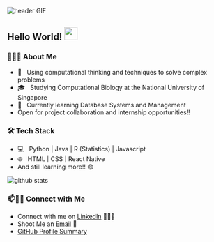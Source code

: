 ![header GIF](https://github.com/quek-zhiheng/quek-zhiheng/blob/main/video_2021-12-02_15-02-31.gif)

## Hello World! <img src="https://raw.githubusercontent.com/iampavangandhi/iampavangandhi/master/gifs/Hi.gif" width="30px"></h2>

<h3> 👨🏻‍💻 About Me </h3>

- 🤔 &nbsp; Using computational thinking and techniques to solve complex problems
- 🎓 &nbsp; Studying Computational Biology at the National University of Singapore
- 🌱 &nbsp; Currently learning Database Systems and Management
- Open for project collaboration and internship opportunities!!

<h3>🛠 Tech Stack</h3>

- 💻 &nbsp; Python | Java | R (Statistics) | Javascript
- 🌐 &nbsp; HTML | CSS | React Native
- And still learning more!! 😊

![github stats](https://github-readme-stats.vercel.app/api?username=quek-zhiheng&show_icons=true)

### 📫🤝🏻 Connect with Me

 - Connect with me on [LinkedIn](https://www.linkedin.com/in/quekzhiheng/) 👨🏻‍💻
 - Shoot Me an [Email](mailto:quekzhiheng@gmail.com) 💌
 - [GitHub Profile Summary](https://profile-summary-for-github.com/user/quek-zhiheng)

